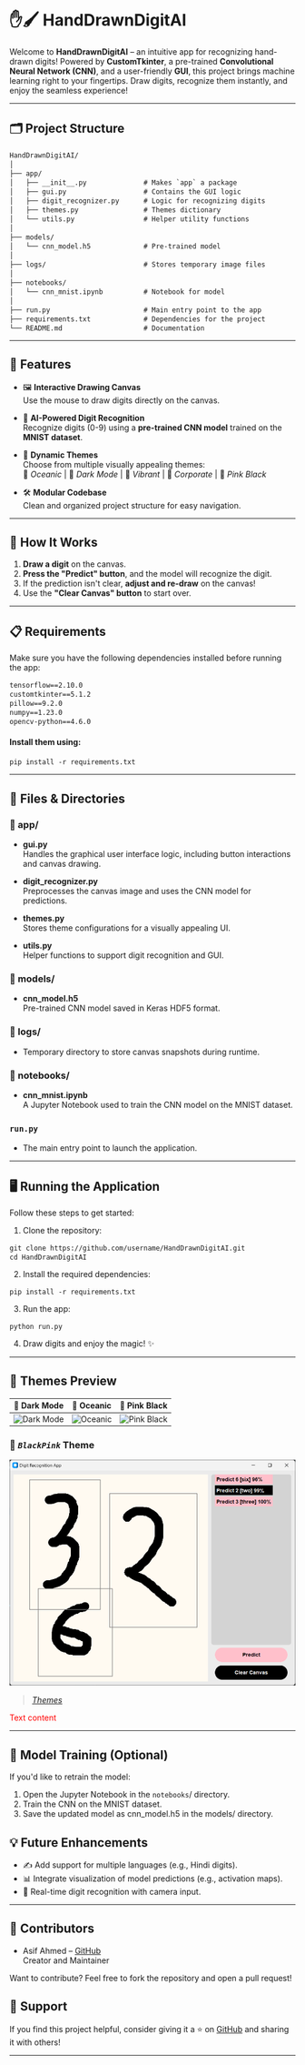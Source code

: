 # ✋🖌️ HandDrawnDigitAI

Welcome to **HandDrawnDigitAI** – an intuitive app for recognizing hand-drawn digits! Powered by **CustomTkinter**, a pre-trained **Convolutional Neural Network (CNN)**, and a user-friendly **GUI**, this project brings machine learning right to your fingertips. Draw digits, recognize them instantly, and enjoy the seamless experience!

---

## 🗂️ Project Structure

```plaintext
HandDrawnDigitAI/
│
├── app/
│   ├── __init__.py              # Makes `app` a package
│   ├── gui.py                   # Contains the GUI logic
│   ├── digit_recognizer.py      # Logic for recognizing digits
│   ├── themes.py                # Themes dictionary
│   └── utils.py                 # Helper utility functions
│
├── models/
│   └── cnn_model.h5             # Pre-trained model
│
├── logs/                        # Stores temporary image files
│
├── notebooks/
│   └── cnn_mnist.ipynb          # Notebook for model
│
├── run.py                       # Main entry point to the app
├── requirements.txt             # Dependencies for the project
└── README.md                    # Documentation
```
---

## 🚀 Features

- 🖼️ **Interactive Drawing Canvas**  
  Use the mouse to draw digits directly on the canvas.

- 🧠 **AI-Powered Digit Recognition**  
  Recognize digits (0-9) using a **pre-trained CNN model** trained on the **MNIST dataset**.

- 🎨 **Dynamic Themes**  
  Choose from multiple visually appealing themes:  
  🔵 *Oceanic* | 🌙 *Dark Mode* | 🎨 *Vibrant* | 🖤 *Corporate* | 🌸 *Pink Black*

- 🛠️ **Modular Codebase**  
  Clean and organized project structure for easy navigation.

---

## 🎯 How It Works

1. **Draw a digit** on the canvas.  
2. **Press the "Predict" button**, and the model will recognize the digit.  
3. If the prediction isn't clear, **adjust and re-draw** on the canvas!  
4. Use the **"Clear Canvas" button** to start over.

---

## 📋 Requirements

Make sure you have the following dependencies installed before running the app:

```plaintext
tensorflow==2.10.0
customtkinter==5.1.2
pillow==9.2.0
numpy==1.23.0
opencv-python==4.6.0
```

#### Install them using:
```
pip install -r requirements.txt
```

---

## 📂 Files & Directories
### 📁 app/
- **gui.py**  
  Handles the graphical user interface logic, including button interactions and canvas drawing.

- **digit_recognizer.py**  
  Preprocesses the canvas image and uses the CNN model for predictions.

- **themes.py**  
  Stores theme configurations for a visually appealing UI.

- **utils.py**  
  Helper functions to support digit recognition and GUI.
  
### 📁 models/
- **cnn_model.h5**  
  Pre-trained CNN model saved in Keras HDF5 format.

### 📁 logs/
- Temporary directory to store canvas snapshots during runtime.

### 📁 notebooks/
- **cnn_mnist.ipynb**  
  A Jupyter Notebook used to train the CNN model on the MNIST dataset.

### `run.py`
- The main entry point to launch the application.

---

## 🖥️ Running the Application
Follow these steps to get started:

1. Clone the repository:

```
git clone https://github.com/username/HandDrawnDigitAI.git
cd HandDrawnDigitAI
```

2. Install the required dependencies:

```
pip install -r requirements.txt
```
3. Run the app:

```
python run.py
```
4. Draw digits and enjoy the magic! ✨

---
## 🎨 Themes Preview

| 🌙 Dark Mode | 🔵 Oceanic | 🌸 Pink Black |
|:------------:|:----------:|:-------------:|
| ![Dark Mode](https://via.placeholder.com/200/333333/00FF00?text=Dark+Mode) | ![Oceanic](https://via.placeholder.com/200/E0FFFF/1E90FF?text=Oceanic) | ![Pink Black](https://via.placeholder.com/200/FFC0CB/FF007F?text=Pink+Black) |


### 🌸 *`BlackPink`* Theme
![themes](themes/pic1.png)
>[*Themes*](themes/README.md)

<span style="color:red">
Text content
</span>


---

## 📖 Model Training (Optional)
If you'd like to retrain the model:

1. Open the Jupyter Notebook in the `notebooks`/ directory.
2. Train the CNN on the MNIST dataset.
3. Save the updated model as cnn_model.h5 in the models/ directory.

## 💡 Future Enhancements
- ✍️ Add support for multiple languages (e.g., Hindi digits).
- 📊 Integrate visualization of model predictions (e.g., activation maps).
- 🔄 Real-time digit recognition with camera input.

---

## 🌟 Contributors
- Asif Ahmed – [GitHub](https://github.com/asRot0/)  
Creator and Maintainer

Want to contribute? Feel free to fork the repository and open a pull request!

## 🤝 Support
If you find this project helpful, consider giving it a ⭐ on [GitHub](https://github.com/asRot0/HandDrawnDigitAI) and sharing it with others!

---